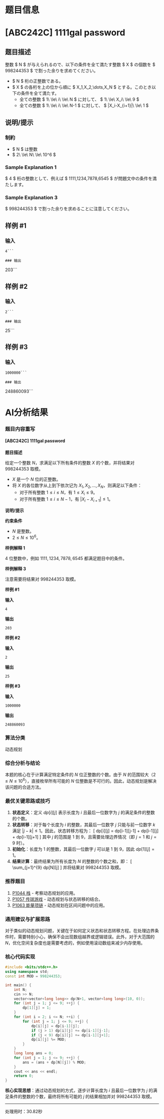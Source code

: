 # 题目信息

# [ABC242C] 1111gal password

## 题目描述

[problemUrl]: https://atcoder.jp/contests/abc242/tasks/abc242_c

整数 $ N $ が与えられるので、以下の条件を全て満たす整数 $ X $ の個数を $ 998244353 $ で割った余りを求めてください。

- $ N $ 桁の正整数である。
- $ X $ の各桁を上の位から順に $ X_1,X_2,\dots,X_N $ とする。このとき以下の条件を全て満たす。
  - 全ての整数 $ 1\ \le\ i\ \le\ N $ に対して、 $ 1\ \le\ X_i\ \le\ 9 $
  - 全ての整数 $ 1\ \le\ i\ \le\ N-1 $ に対して、 $ |X_i-X_{i+1}|\ \le\ 1 $

## 说明/提示

### 制約

- $ N $ は整数
- $ 2\ \le\ N\ \le\ 10^6 $

### Sample Explanation 1

$ 4 $ 桁の整数として、例えば $ 1111,1234,7878,6545 $ が問題文中の条件を満たします。

### Sample Explanation 3

$ 998244353 $ で割った余りを求めることに注意してください。

## 样例 #1

### 输入

```
4```

### 输出

```
203```

## 样例 #2

### 输入

```
2```

### 输出

```
25```

## 样例 #3

### 输入

```
1000000```

### 输出

```
248860093```

# AI分析结果

### 题目内容重写

#### [ABC242C] 1111gal password

**题目描述**

给定一个整数 $N$，求满足以下所有条件的整数 $X$ 的个数，并将结果对 $998244353$ 取模。

- $X$ 是一个 $N$ 位的正整数。
- 将 $X$ 的各位数字从上到下依次记为 $X_1, X_2, \dots, X_N$，则满足以下条件：
  - 对于所有整数 $1 \le i \le N$，有 $1 \le X_i \le 9$。
  - 对于所有整数 $1 \le i \le N-1$，有 $|X_i - X_{i+1}| \le 1$。

**说明/提示**

**约束条件**

- $N$ 是整数。
- $2 \le N \le 10^6$。

**样例解释 1**

$4$ 位整数中，例如 $1111, 1234, 7878, 6545$ 都满足题目中的条件。

**样例解释 3**

注意需要将结果对 $998244353$ 取模。

**样例 #1**

**输入**

```
4
```

**输出**

```
203
```

**样例 #2**

**输入**

```
2
```

**输出**

```
25
```

**样例 #3**

**输入**

```
1000000
```

**输出**

```
248860093
```

### 算法分类

动态规划

### 综合分析与结论

本题的核心在于计算满足特定条件的 $N$ 位正整数的个数。由于 $N$ 的范围较大（$2 \le N \le 10^6$），直接枚举所有可能的 $N$ 位整数是不可行的。因此，动态规划是解决该问题的合适方法。

### 最优关键思路或技巧

1. **状态定义**：定义 $dp[i][j]$ 表示长度为 $i$ 且最后一位数字为 $j$ 的满足条件的整数的个数。
2. **状态转移**：对于每个长度为 $i$ 的整数，其最后一位数字 $j$ 只能与前一位数字 $k$ 满足 $|j - k| \le 1$。因此，状态转移方程为：
   \[
   dp[i][j] = dp[i-1][j-1] + dp[i-1][j] + dp[i-1][j+1]
   \]
   其中 $j$ 的范围是 $1$ 到 $9$，且需要处理边界情况（即 $j=1$ 和 $j=9$ 时）。
3. **初始化**：长度为 $1$ 的整数，其最后一位数字 $j$ 可以是 $1$ 到 $9$，因此 $dp[1][j] = 1$。
4. **结果计算**：最终结果为所有长度为 $N$ 的整数的个数之和，即：
   \[
   \sum_{j=1}^{9} dp[N][j]
   \]
   并将结果对 $998244353$ 取模。

### 推荐题目

1. [P1044 栈](https://www.luogu.com.cn/problem/P1044) - 考察动态规划的应用。
2. [P1057 传球游戏](https://www.luogu.com.cn/problem/P1057) - 动态规划与状态转移的结合。
3. [P1063 能量项链](https://www.luogu.com.cn/problem/P1063) - 动态规划在区间问题中的应用。

### 通用建议与扩展思路

对于类似的动态规划问题，关键在于如何定义状态和状态转移方程。在处理边界条件时，需要特别小心，确保不会出现数组越界或逻辑错误。此外，对于大范围的 $N$，优化空间复杂度也是需要考虑的，例如使用滚动数组来减少内存使用。

### 核心代码实现

```cpp
#include <bits/stdc++.h>
using namespace std;
const int MOD = 998244353;

int main() {
    int N;
    cin >> N;
    vector<vector<long long>> dp(N+1, vector<long long>(10, 0));
    for (int j = 1; j <= 9; ++j) {
        dp[1][j] = 1;
    }
    for (int i = 2; i <= N; ++i) {
        for (int j = 1; j <= 9; ++j) {
            dp[i][j] = dp[i-1][j];
            if (j > 1) dp[i][j] += dp[i-1][j-1];
            if (j < 9) dp[i][j] += dp[i-1][j+1];
            dp[i][j] %= MOD;
        }
    }
    long long ans = 0;
    for (int j = 1; j <= 9; ++j) {
        ans = (ans + dp[N][j]) % MOD;
    }
    cout << ans << endl;
    return 0;
}
```

**核心实现思想**：通过动态规划的方式，逐步计算长度为 $i$ 且最后一位数字为 $j$ 的满足条件的整数的个数，最终将所有可能的 $j$ 的结果相加并对 $998244353$ 取模。

---
处理用时：30.82秒